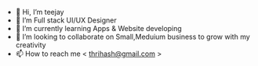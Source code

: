 - 👋 Hi, I’m teejay
- 👀 I’m Full stack UI/UX Designer
- 🌱 I’m currently learning Apps & Website developing
- 💞️ I’m looking to collaborate on Small,Meduium business to grow with my creativity
- 📫 How to reach me < thrihash@gmail.com >

<!---
thiodesignz/thiodesignz is a ✨ special ✨ repository because its `README.md` (this file) appears on your GitHub profile.
You can click the Preview link to take a look at your changes.
--->
